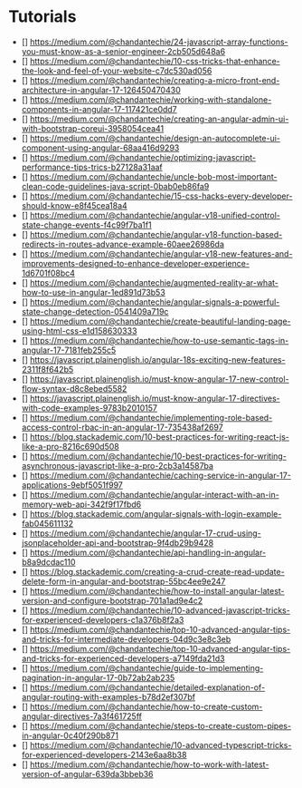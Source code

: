 # Tutorials

- [] https://medium.com/@chandantechie/24-javascript-array-functions-you-must-know-as-a-senior-engineer-2cb505d648a6
- [] https://medium.com/@chandantechie/10-css-tricks-that-enhance-the-look-and-feel-of-your-website-c7dc530ad056
- [] https://medium.com/@chandantechie/creating-a-micro-front-end-architecture-in-angular-17-126450470430
- [] https://medium.com/@chandantechie/working-with-standalone-components-in-angular-17-117421ce0dd7
- [] https://medium.com/@chandantechie/creating-an-angular-admin-ui-with-bootstrap-coreui-3958054cea41
- [] https://medium.com/@chandantechie/design-an-autocomplete-ui-component-using-angular-68aa416d9293
- [] https://medium.com/@chandantechie/optimizing-javascript-performance-tips-trics-b27128a31aaf
- [] https://medium.com/@chandantechie/uncle-bob-most-important-clean-code-guidelines-java-script-0bab0eb86fa9
- [] https://medium.com/@chandantechie/15-css-hacks-every-developer-should-know-e8f45cea18a4
- [] https://medium.com/@chandantechie/angular-v18-unified-control-state-change-events-f4c99f7ba1f1
- [] https://medium.com/@chandantechie/angular-v18-function-based-redirects-in-routes-advance-example-60aee26986da
- [] https://medium.com/@chandantechie/angular-v18-new-features-and-improvements-designed-to-enhance-developer-experience-1d6701f08bc4
- [] https://medium.com/@chandantechie/augmented-reality-ar-what-how-to-use-in-angular-1ed891d73b53
- [] https://medium.com/@chandantechie/angular-signals-a-powerful-state-change-detection-0541409a719c
- []  https://medium.com/@chandantechie/create-beautiful-landing-page-using-html-css-e1d158630333
- [] https://medium.com/@chandantechie/how-to-use-semantic-tags-in-angular-17-7181feb255c5
- [] https://javascript.plainenglish.io/angular-18s-exciting-new-features-2311f8f642b5
- [] https://javascript.plainenglish.io/must-know-angular-17-new-control-flow-syntax-d8c8ebed5582
- [] https://javascript.plainenglish.io/must-know-angular-17-directives-with-code-examples-9783b2010157
- [] https://medium.com/@chandantechie/implementing-role-based-access-control-rbac-in-an-angular-17-735438af2697
- [] https://blog.stackademic.com/10-best-practices-for-writing-react-js-like-a-pro-8216c690d508
- [] https://medium.com/@chandantechie/10-best-practices-for-writing-asynchronous-javascript-like-a-pro-2cb3a14587ba
- [] https://medium.com/@chandantechie/caching-service-in-angular-17-applications-9ebf5051f997
- [] https://medium.com/@chandantechie/angular-interact-with-an-in-memory-web-api-342f9f17fbd6
- [] https://blog.stackademic.com/angular-signals-with-login-example-fab045611132
- [] https://medium.com/@chandantechie/angular-17-crud-using-jsonplaceholder-api-and-bootstrap-9f4db29b9428
- [] https://medium.com/@chandantechie/api-handling-in-angular-b8a9dcdac110
- [] https://blog.stackademic.com/creating-a-crud-create-read-update-delete-form-in-angular-and-bootstrap-55bc4ee9e247
- [] https://medium.com/@chandantechie/how-to-install-angular-latest-version-and-configure-bootstrap-701a1ad9e4c2
- [] https://medium.com/@chandantechie/10-advanced-javascript-tricks-for-experienced-developers-c1a376b8f2a3
- [] https://medium.com/@chandantechie/top-10-advanced-angular-tips-and-tricks-for-intermediate-developers-04d9c3e8c3eb
- [] https://medium.com/@chandantechie/top-10-advanced-angular-tips-and-tricks-for-experienced-developers-a7149fda21d3
- [] https://medium.com/@chandantechie/guide-to-implementing-pagination-in-angular-17-0b72ab2ab235
- [] https://medium.com/@chandantechie/detailed-explanation-of-angular-routing-with-examples-b78d2ef307bf
- [] https://medium.com/@chandantechie/how-to-create-custom-angular-directives-7a3f461725ff
- [] https://medium.com/@chandantechie/steps-to-create-custom-pipes-in-angular-0c40f290b871
- [] https://medium.com/@chandantechie/10-advanced-typescript-tricks-for-experienced-developers-2143e6aa8b38
- [] https://medium.com/@chandantechie/how-to-work-with-latest-version-of-angular-639da3bbeb36



